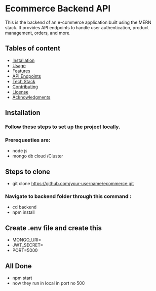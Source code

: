 # Ecommerce Backend API
This is the backend of an e-commerce application built using the MERN stack. It provides API endpoints to handle user authentication, product management, orders, and more.

## Tables of content
- [Installation](#installation)
- [Usage](#usage)
- [Features](#features)
- [API Endpoints](#api-endpoints)
- [Tech Stack](#tech-stack)
- [Contributing](#contributing)
- [License](#license)
- [Acknowledgments](#acknowledgments)

## Installation
### Follow these steps to set up the project locally.
### Prerequesties are:
- node js 
- mongo db cloud /Cluster

## Steps to clone 
- git clone https://github.com/your-username/ecommerce.git
### Navigate to backend folder through this command :
- cd backend
- npm install

## Create .env file and create this
- MONGO_URI=<your-mongo-db-uri>
- JWT_SECRET=<your-jwt-secret-key>
- PORT=5000
## All Done 
- npm start
- now they run in local in port no 500
